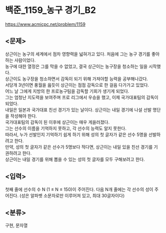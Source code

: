 # 백준_1159_농구 경기_B2

https://www.acmicpc.net/problem/1159

## <문제>
상근이는 농구의 세계에서 점차 영향력을 넓혀가고 있다. 처음에 그는 농구 경기를 좋아하는 사람이었다.<br>
농구에 대한 열정은 그를 막을 수 없었고, 결국 상근이는 농구장을 청소하는 일을 시작했다.<br>
상근이도 농구장을 청소하면서 감독이 되기 위해 가져야할 능력을 공부해나갔다.<br>
서당개 3년이면 풍월을 읊듯이 상근이는 점점 감독으로 한 걸음 다가가고 있었다.<br>
어느 날 그에게 지방의 한 프로농구팀을 감독할 기회가 생기게 되었다.<br>
그는 엄청난 지도력을 보여주며 프로 리그에서 우승을 했고, 이제 국가대표팀의 감독이 되었다.<br>
내일은 일본과 국가대표 친선 경기가 있는 날이다. 상근이는 내일 경기에 나설 선발 명단을 작성해야 한다.<br>
국가대표팀의 감독이 된 이후에 상근이는 매우 게을러졌다.<br>
그는 선수의 이름을 기억하지 못하고, 각 선수의 능력도 알지 못한다.<br>
따라서, 누가 선발인지 기억하기 쉽게 하기 위해 성의 첫 글자가 같은 선수 5명을 선발하려고 한다.<br>
만약, 성의 첫 글자가 같은 선수가 5명보다 적다면, 상근이는 내일 있을 친선 경기를 기권하려고 한다.<br>
상근이는 내일 경기를 위해 뽑을 수 있는 성의 첫 글자를 모두 구해보려고 한다.

## <입력>
첫째 줄에 선수의 수 N (1 ≤ N ≤ 150)이 주어진다. 다음 N개 줄에는 각 선수의 성이 주어진다. (성은 알파벳 소문자로만 이루어져 있고, 최대 30글자이다)

## <분류>
구현, 문자열